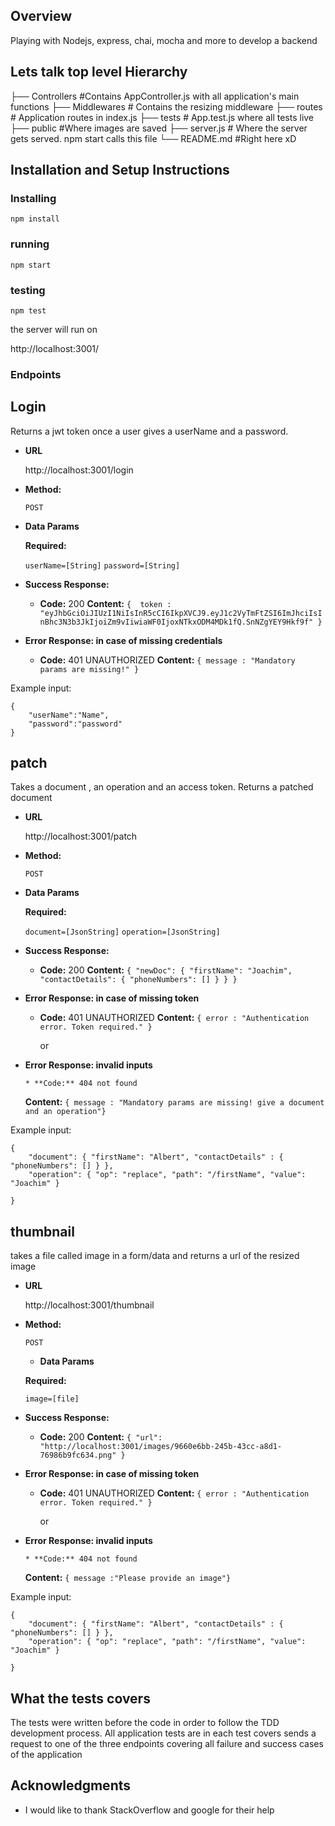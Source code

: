 ## Overview
Playing with Nodejs, express, chai, mocha and more to develop a backend


## Lets talk top level Hierarchy

├── Controllers                  #Contains AppController.js with all application's main functions
├── Middlewares                    # Contains the resizing middleware
├── routes                     # Application routes in index.js
├── tests                    # App.test.js where all tests live
├── public                   #Where images are saved
├── server.js     # Where the server gets served. npm start calls this file
└── README.md     #Right here xD
## Installation and Setup Instructions

### Installing

```
npm install
```

### running

```
npm start
```

### testing

```
npm test
```

the server will run on 

http://localhost:3001/

### Endpoints

**Login**
----
  Returns a jwt token once a user gives a userName and a password.

* **URL**

  http://localhost:3001/login

* **Method:**

  `POST`
  


* **Data Params**

  **Required:**
 
   `userName=[String]`
   `password=[String]`

* **Success Response:**

  * **Code:** 200 
    **Content:** `{  token : "eyJhbGciOiJIUzI1NiIsInR5cCI6IkpXVCJ9.eyJ1c2VyTmFtZSI6ImJhciIsInBhc3N3b3JkIjoiZm9vIiwiaWF0IjoxNTkxODM4MDk1fQ.SnNZgYEY9Hkf9f" }`
 
* **Error Response: in case of missing credentials**
     
 
 
  * **Code:** 401 UNAUTHORIZED 
    **Content:** `{ message : "Mandatory params are missing!" }`


Example input:

```
{
    "userName":"Name",
    "password":"password"
}
```





**patch**
----
  Takes a document , an operation and an access token. Returns a patched document

* **URL**

  http://localhost:3001/patch

* **Method:**

  `POST`
  


* **Data Params**

  **Required:**
 
   `document=[JsonString]`
   `operation=[JsonString]`

* **Success Response:**

  * **Code:** 200
    **Content:** `{
    "newDoc": {
        "firstName": "Joachim",
        "contactDetails": {
            "phoneNumbers": []
        }
    }
}`
 
* **Error Response: in case of missing token**
     
 
 
  * **Code:** 401 UNAUTHORIZED 
    **Content:** `{ error : "Authentication error. Token required." }`

    or 
* **Error Response: invalid inputs**


      * **Code:** 404 not found 
    **Content:** `{ message : "Mandatory params are missing! give a document and an operation"}`


Example input:

```
{
    "document": { "firstName": "Albert", "contactDetails" : { "phoneNumbers": [] } },
    "operation": { "op": "replace", "path": "/firstName", "value": "Joachim" }
  
}
```



**thumbnail**
----
  takes a file called image in a form/data and returns a url of the resized image

* **URL**

  http://localhost:3001/thumbnail

* **Method:**

  `POST`
  




   * **Data Params**

  **Required:**
 
   `image=[file]`



 
* **Success Response:**

  * **Code:** 200
    **Content:**  `{
    "url": "http://localhost:3001/images/9660e6bb-245b-43cc-a8d1-76986b9fc634.png"
}`
 
* **Error Response: in case of missing token**
     
 
 
  * **Code:** 401 UNAUTHORIZED 
    **Content:** `{ error : "Authentication error. Token required." }`

    or 
* **Error Response: invalid inputs**


      * **Code:** 404 not found 
    **Content:** `{ message :"Please provide an image"}`


Example input:

```
{
    "document": { "firstName": "Albert", "contactDetails" : { "phoneNumbers": [] } },
    "operation": { "op": "replace", "path": "/firstName", "value": "Joachim" }
  
}
```

## What the tests covers

The tests were written before the code in order to follow the TDD development process.
All application tests are in 
each test covers sends a request to one of the three endpoints covering all failure and success cases of the application



## Acknowledgments

* I would like to thank StackOverflow and google for their help
